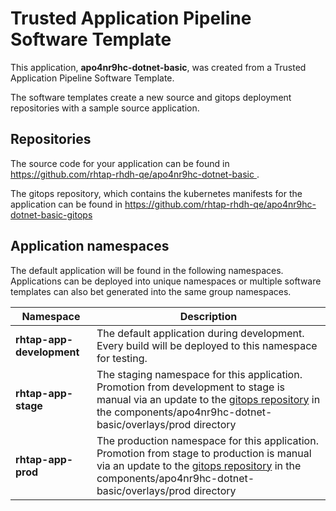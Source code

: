 # Trusted Application Pipeline Software Template

This application, **apo4nr9hc-dotnet-basic**, was created from a Trusted Application Pipeline Software Template.

The software templates create a new source and gitops deployment repositories with a sample source application. 

## Repositories

The source code for your application can be found in [https://github.com/rhtap-rhdh-qe/apo4nr9hc-dotnet-basic ](https://github.com/rhtap-rhdh-qe/apo4nr9hc-dotnet-basic ).
 
The gitops repository, which contains the kubernetes manifests for the application can be found in 
[https://github.com/rhtap-rhdh-qe/apo4nr9hc-dotnet-basic-gitops ](https://github.com/rhtap-rhdh-qe/apo4nr9hc-dotnet-basic-gitops ) 

## Application namespaces 

The default application will be found in the following namespaces. Applications can be deployed into unique namespaces or multiple software templates can also bet generated into the same group namespaces.  

|  Namespace   |  Description   |  
| -------- | -------- |   
| **rhtap-app-development** | The default application during development. Every build will be deployed to this namespace for testing. | 
| **rhtap-app-stage** | The staging namespace for this application. Promotion from development to stage is manual via an update to the [gitops repository](https://github.com/rhtap-rhdh-qe/apo4nr9hc-dotnet-basic-gitops ) in the components/apo4nr9hc-dotnet-basic/overlays/prod directory |  
| **rhtap-app-prod** | The production namespace for this application. Promotion from stage to production is manual via an update to the [gitops repository](https://github.com/rhtap-rhdh-qe/apo4nr9hc-dotnet-basic-gitops ) in the components/apo4nr9hc-dotnet-basic/overlays/prod directory | 